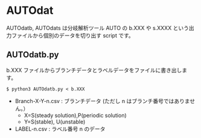 # AUTOdat
AUTOdatb, AUTOdats は分岐解析ツール AUTO の b.XXX や s.XXXX という出力ファイルから個別のデータを切り出す script です。
## AUTOdatb.py
b.XXX ファイルからブランチデータとラベルデータをファイルに書き出します。

`$ python3 AUTOdatb.py < b.XXX`

- Branch-X-Y-n.csv : ブランチデータ (ただし n はブランチ番号ではありません。）
  - X=S(steady solution),P(periodic solution)
  - Y=S(stable), U(unstable)
- LABEL-n.csv  : ラベル番号 n のデータ
